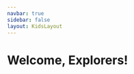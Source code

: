 ```yaml
---
navbar: true
sidebar: false
layout: KidsLayout
---
```


# Welcome, Explorers!

<!--<main class="grid">
      <article>
        <div class="text">
          <h3>1: The Firefly Trapper</h3>
          <img class="homeImage" alt="firefly trapper simulation" :src="$withBase('./assets/ch1.png')"/>
          <p>Create a way to capture fireflies</p>
          <a class="button" href="./assets/ch1-worksheet.pdf">Download Worksheet</a>
        </div>
      </article>
      <article>
        <div class="text">
         <h3>2: The Firefly Refuge</h3>
         <img class="homeImage" alt="firefly refuge simulation" :src="$withBase('./assets/ch2.png')"/>
          <p>Redesign the trap into a home</p>
          <button>Discover</button>
        </div>
      </article>
      <article>
        <div class="text">
          <h3>3: The Messenger</h3>
          <img class="homeImage"  alt="firefly messenger simulation" :src="$withBase('./assets/ch3.png')"/>
          <p>Build a system that sends notifications</p>
          <button>Discover</button>
        </div>
      </article>
      <article>
        <div class="text">
          <h3>4: The Glowing Moss</h3>
          <p>Protect this rare species from thieves!</p>
          <button>Discover</button>
        </div>
      </article>
      <article>
        <div class="text">
          <h3>5: Securing the Moss</h3>
          <p>Making a secure environment</p>
          <button>Discover</button>
        </div>
      </article>
      <article>
        <div class="text">
          <h3>...more coming soon!</h3>
          
        </div>
      </article>
    </main>
-->